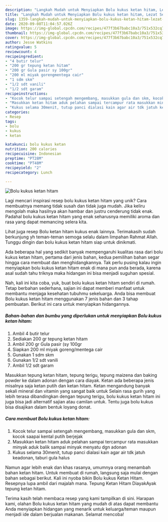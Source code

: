 ```yaml
---
description: "Langkah Mudah untuk Menyiapkan Bolu kukus ketan hitam, Lezat Sekali"
title: "Langkah Mudah untuk Menyiapkan Bolu kukus ketan hitam, Lezat Sekali"
slug: 1359-langkah-mudah-untuk-menyiapkan-bolu-kukus-ketan-hitam-lezat-sekali
date: 2020-09-08T11:04:57.026Z
image: https://img-global.cpcdn.com/recipes/477f3b67babc10a3/751x532cq70/bolu-kukus-ketan-hitam-foto-resep-utama.jpg
thumbnail: https://img-global.cpcdn.com/recipes/477f3b67babc10a3/751x532cq70/bolu-kukus-ketan-hitam-foto-resep-utama.jpg
cover: https://img-global.cpcdn.com/recipes/477f3b67babc10a3/751x532cq70/bolu-kukus-ketan-hitam-foto-resep-utama.jpg
author: Jesse Watkins
ratingvalue: 5
reviewcount: 4
recipeingredient:
- "4 butir telur"
- "200 gr tepung ketan hitam"
- "200 gr Gula pasir sy 100gr"
- "200 ml miyak gorengmentega cair"
- "1 sdm skm"
- "1/2 sdt vanili"
- "1/2 sdt garam"
recipeinstructions:
- "Kocok telur sampai setengah mengembang, masukkan gula dan skm, kocok saapai kental putih berjejak"
- "Masukkan ketan hitam aduk pelahan sampai tercampur rata masukkan minyak aduk balik sampai minyak menyatu dgn adonan"
- "Kukus selama 30menit, tutup panci dialasi kain agar air tdk jatuh keadonan, taburi gula halus"
categories:
- Resep
tags:
- bolu
- kukus
- ketan

katakunci: bolu kukus ketan 
nutrition: 200 calories
recipecuisine: Indonesian
preptime: "PT28M"
cooktime: "PT48M"
recipeyield: "2"
recipecategory: Lunch

---
```



![Bolu kukus ketan hitam](https://img-global.cpcdn.com/recipes/477f3b67babc10a3/751x532cq70/bolu-kukus-ketan-hitam-foto-resep-utama.jpg)

Lagi mencari inspirasi resep bolu kukus ketan hitam yang unik? Cara membuatnya memang tidak susah dan tidak juga mudah. Jika keliru mengolah maka hasilnya akan hambar dan justru cenderung tidak enak. Padahal bolu kukus ketan hitam yang enak seharusnya memiliki aroma dan rasa yang dapat memancing selera kita.

Lihat juga resep Bolu ketan hitam kukus enak lainnya. Terimakasih sudah berkunjung yh teman-teman semoga selalu dalam limpahan Rahmat Allah. Tunggu dingin dan bolu kukus ketan hitam siap untuk dinikmati.

Ada beberapa hal yang sedikit banyak mempengaruhi kualitas rasa dari bolu kukus ketan hitam, pertama dari jenis bahan, kedua pemilihan bahan segar hingga cara membuat dan menghidangkannya. Tak perlu pusing kalau ingin menyiapkan bolu kukus ketan hitam enak di mana pun anda berada, karena asal sudah tahu triknya maka hidangan ini bisa menjadi suguhan spesial.


Nah, kali ini kita coba, yuk, buat bolu kukus ketan hitam sendiri di rumah. Tetap berbahan sederhana, sajian ini dapat memberi manfaat untuk membantu menjaga kesehatan tubuhmu sekeluarga. Anda bisa membuat Bolu kukus ketan hitam menggunakan 7 jenis bahan dan 3 tahap pembuatan. Berikut ini cara untuk menyiapkan hidangannya.

<!--inarticleads1-->

##### Bahan-bahan dan bumbu yang diperlukan untuk menyiapkan Bolu kukus ketan hitam:

1. Ambil 4 butir telur
1. Sediakan 200 gr tepung ketan hitam
1. Ambil 200 gr Gula pasir (sy 100gr
1. Siapkan 200 ml miyak goreng/mentega cair
1. Gunakan 1 sdm skm
1. Gunakan 1/2 sdt vanili
1. Ambil 1/2 sdt garam


Masukkan tepung ketan hitam, tepung terigu, tepung maizena dan baking powder ke dalam adonan dengan cara diayak. Ketan ada beberapa jenis misalnya saja ketan putih dan ketan hitam. Ketan mengandung banyak sekali mineral dan vitamin yang sangat baik untuk Selain rasa gurih yang lebih terasa dibandingkan dengan tepung terigu, bolu kukus ketan hitam ini juga bisa jadi alternatif sajian atau camilan untuk. Tentu juga bolu kukus bisa disajikan dalam bentuk loyang donat. 

<!--inarticleads2-->

##### Cara membuat Bolu kukus ketan hitam:

1. Kocok telur sampai setengah mengembang, masukkan gula dan skm, kocok saapai kental putih berjejak
1. Masukkan ketan hitam aduk pelahan sampai tercampur rata masukkan minyak aduk balik sampai minyak menyatu dgn adonan
1. Kukus selama 30menit, tutup panci dialasi kain agar air tdk jatuh keadonan, taburi gula halus


Namun agar lebih enak dan khas rasanya, umumnya orang menambah bahan ketan hitam. Untuk membuat di rumah, langsung saja mulai dengan bahan sebagai berikut. Kali ini nyoba bikin Bolu kukus Ketan Hitam. Resepnya lupa ambil dari majalah mana. Tepung Ketan Hitam DiayakAyak tepung ketan hitam. 

Terima kasih telah membaca resep yang kami tampilkan di sini. Harapan kami, olahan Bolu kukus ketan hitam yang mudah di atas dapat membantu Anda menyiapkan hidangan yang menarik untuk keluarga/teman maupun menjadi ide dalam berjualan makanan. Selamat mencoba!
